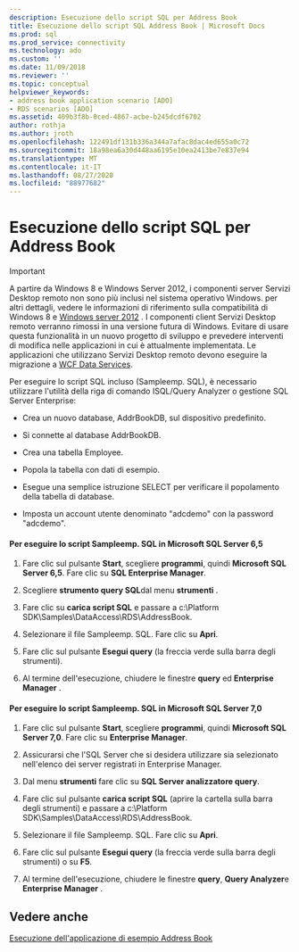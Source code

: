 ```yaml
---
description: Esecuzione dello script SQL per Address Book
title: Esecuzione dello script SQL Address Book | Microsoft Docs
ms.prod: sql
ms.prod_service: connectivity
ms.technology: ado
ms.custom: ''
ms.date: 11/09/2018
ms.reviewer: ''
ms.topic: conceptual
helpviewer_keywords:
- address book application scenario [ADO]
- RDS scenarios [ADO]
ms.assetid: 409b3f8b-0ced-4867-acbe-b245dcdf6702
author: rothja
ms.author: jroth
ms.openlocfilehash: 122491df131b336a344a7afac8dac4ed655a0c72
ms.sourcegitcommit: 18a98ea6a30d448aa6195e10ea2413be7e837e94
ms.translationtype: MT
ms.contentlocale: it-IT
ms.lasthandoff: 08/27/2020
ms.locfileid: "88977682"
---
```

# <a name="running-the-address-book-sql-script"></a>Esecuzione dello script SQL per Address Book
> [!IMPORTANT]
>  A partire da Windows 8 e Windows Server 2012, i componenti server Servizi Desktop remoto non sono più inclusi nel sistema operativo Windows. per altri dettagli, vedere le informazioni di riferimento sulla compatibilità di Windows 8 e [Windows server 2012](https://www.microsoft.com/download/details.aspx?id=27416) . I componenti client Servizi Desktop remoto verranno rimossi in una versione futura di Windows. Evitare di usare questa funzionalità in un nuovo progetto di sviluppo e prevedere interventi di modifica nelle applicazioni in cui è attualmente implementata. Le applicazioni che utilizzano Servizi Desktop remoto devono eseguire la migrazione a [WCF Data Services](https://go.microsoft.com/fwlink/?LinkId=199565).  
  
 Per eseguire lo script SQL incluso (Sampleemp. SQL), è necessario utilizzare l'utilità della riga di comando ISQL/Query Analyzer o gestione SQL Server Enterprise:  
  
-   Crea un nuovo database, AddrBookDB, sul dispositivo predefinito.  
  
-   Si connette al database AddrBookDB.  
  
-   Crea una tabella Employee.  
  
-   Popola la tabella con dati di esempio.  
  
-   Esegue una semplice istruzione SELECT per verificare il popolamento della tabella di database.  
  
-   Imposta un account utente denominato "adcdemo" con la password "adcdemo".  
  
#### <a name="to-run-the-sampleempsql-script-in-microsoft-sql-server-65"></a>Per eseguire lo script Sampleemp. SQL in Microsoft SQL Server 6,5  
  
1.  Fare clic sul pulsante **Start**, scegliere **programmi**, quindi **Microsoft SQL Server 6,5**. Fare clic su **SQL Enterprise Manager**.  
  
2.  Scegliere **strumento query SQL**dal menu **strumenti** .  
  
3.  Fare clic su **carica script SQL** e passare a c:\Platform SDK\Samples\DataAccess\RDS\AddressBook.  
  
4.  Selezionare il file Sampleemp. SQL. Fare clic su **Apri**.  
  
5.  Fare clic sul pulsante **Esegui query** (la freccia verde sulla barra degli strumenti).  
  
6.  Al termine dell'esecuzione, chiudere le finestre **query** ed **Enterprise Manager** .  
  
#### <a name="to-run-the-sampleempsql-script-in-microsoft-sql-server-70"></a>Per eseguire lo script Sampleemp. SQL in Microsoft SQL Server 7,0  
  
1.  Fare clic sul pulsante **Start**, scegliere **programmi**, quindi **Microsoft SQL Server 7,0**. Fare clic su **Enterprise Manager**.  
  
2.  Assicurarsi che l'SQL Server che si desidera utilizzare sia selezionato nell'elenco dei server registrati in Enterprise Manager.  
  
3.  Dal menu **strumenti** fare clic su **SQL Server analizzatore query**.  
  
4.  Fare clic sul pulsante **carica script SQL** (aprire la cartella sulla barra degli strumenti) e passare a c:\Platform SDK\Samples\DataAccess\RDS\AddressBook.  
  
5.  Selezionare il file Sampleemp. SQL. Fare clic su **Apri**.  
  
6.  Fare clic sul pulsante **Esegui query** (la freccia verde sulla barra degli strumenti) o su **F5**.  
  
7.  Al termine dell'esecuzione, chiudere le finestre **query**, **Query Analyzer**e **Enterprise Manager** .  
  
## <a name="see-also"></a>Vedere anche  
 [Esecuzione dell'applicazione di esempio Address Book](./running-the-address-book-sample-application.md)